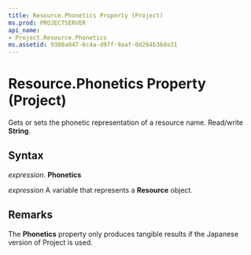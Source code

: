 ```yaml
---
title: Resource.Phonetics Property (Project)
ms.prod: PROJECTSERVER
api_name:
- Project.Resource.Phonetics
ms.assetid: 9388a047-6c4a-d97f-9aaf-0d264b36da31
---
```



# Resource.Phonetics Property (Project)

Gets or sets the phonetic representation of a resource name. Read/write  **String**.


## Syntax

 _expression_. **Phonetics**

 _expression_ A variable that represents a **Resource** object.


## Remarks

The  **Phonetics** property only produces tangible results if the Japanese version of Project is used.


